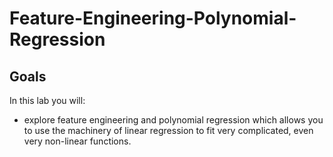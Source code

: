 # Feature-Engineering-Polynomial-Regression

## Goals
In this lab you will:
- explore feature engineering and polynomial regression which allows you to use the machinery of linear regression to fit very complicated, even very non-linear functions.

